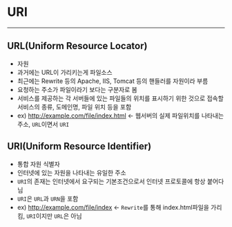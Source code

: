 # URI
------------
## URL(Uniform Resource Locator)
- 자원
- 과거에는 URL이 가리키는게 파일소스
- 최근에는 Rewrite 등의 Apache, IIS, Tomcat 등의 핸들러를 자원이라 부름
- 요청하는 주소가 파일이라기 보다는 구분자로 봄
- 서비스를 제공하는 각 서버들에 있는 파일들의 위치를 표시하기 위한 것으로 접속할 서비스의 종류, 도메인명, 파일 위치 등을 포함
- ex) http://example.com/file/index.html <- 웹서버의 실제 파일위치를 나타내는 주소, `URL`이면서 `URI`

## URI(Uniform Resource Identifier)
- 통합 자원 식별자
- 인터넷에 있는 자원을 나타내는 유일한 주소
- `URI`의 존재는 인터넷에서 요구되는 기본조건으로서 인터넷 프로토콜에 항상 붙어다님
- `URI`은 `URL`과 `URN`을 포함
- ex) http://example.com/file/index <- `Rewrite`를 통해 index.html파일을 가리킴, `URI`이지만 `URL`은 아님

